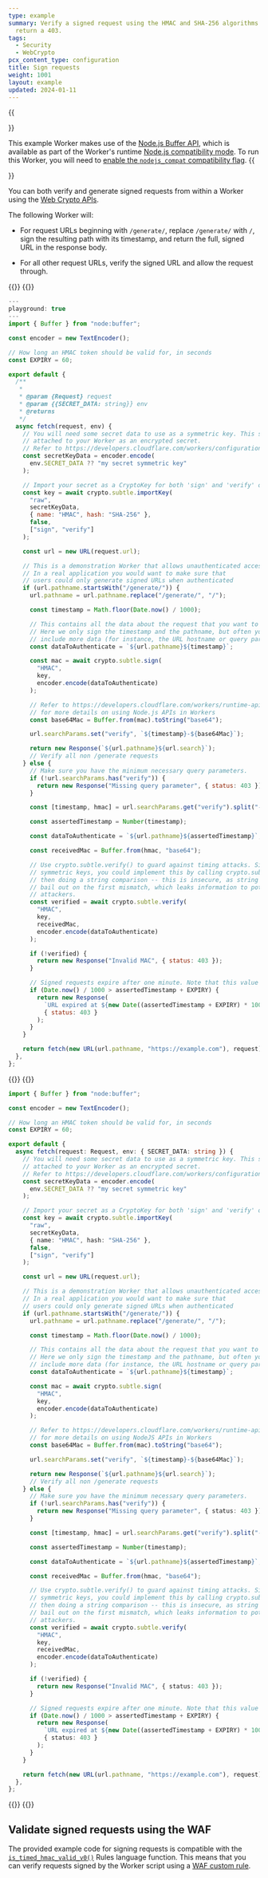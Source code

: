 ```yaml
---
type: example
summary: Verify a signed request using the HMAC and SHA-256 algorithms or
  return a 403.
tags:
  - Security
  - WebCrypto
pcx_content_type: configuration
title: Sign requests
weight: 1001
layout: example
updated: 2024-01-11
---
```


{{<Aside type="note">}}

This example Worker makes use of the [Node.js Buffer API](/workers/runtime-apis/nodejs/buffer/), which is available as part of the Worker's runtime [Node.js compatibility mode](/workers/runtime-apis/nodejs/). To run this Worker, you will need to [enable the `nodejs_compat` compatibility flag](/workers/runtime-apis/nodejs/#enable-nodejs-with-workers).
{{</Aside>}}

You can both verify and generate signed requests from within a Worker using the [Web Crypto APIs](https://developer.mozilla.org/en-US/docs/Web/API/Crypto/subtle).

The following Worker will:

- For request URLs beginning with `/generate/`, replace `/generate/` with `/`, sign the resulting path with its timestamp, and return the full, signed URL in the response body.

- For all other request URLs, verify the signed URL and allow the request through.

{{<tabs labels="js | ts">}}
{{<tab label="js" default="true">}}

```js
---
playground: true
---
import { Buffer } from "node:buffer";

const encoder = new TextEncoder();

// How long an HMAC token should be valid for, in seconds
const EXPIRY = 60;

export default {
  /**
   *
   * @param {Request} request
   * @param {{SECRET_DATA: string}} env
   * @returns
   */
  async fetch(request, env) {
    // You will need some secret data to use as a symmetric key. This should be
    // attached to your Worker as an encrypted secret.
    // Refer to https://developers.cloudflare.com/workers/configuration/secrets/
    const secretKeyData = encoder.encode(
      env.SECRET_DATA ?? "my secret symmetric key"
    );

    // Import your secret as a CryptoKey for both 'sign' and 'verify' operations
    const key = await crypto.subtle.importKey(
      "raw",
      secretKeyData,
      { name: "HMAC", hash: "SHA-256" },
      false,
      ["sign", "verify"]
    );

    const url = new URL(request.url);

    // This is a demonstration Worker that allows unauthenticated access to /generate
    // In a real application you would want to make sure that
    // users could only generate signed URLs when authenticated
    if (url.pathname.startsWith("/generate/")) {
      url.pathname = url.pathname.replace("/generate/", "/");

      const timestamp = Math.floor(Date.now() / 1000);

      // This contains all the data about the request that you want to be able to verify
      // Here we only sign the timestamp and the pathname, but often you will want to
      // include more data (for instance, the URL hostname or query parameters)
      const dataToAuthenticate = `${url.pathname}${timestamp}`;

      const mac = await crypto.subtle.sign(
        "HMAC",
        key,
        encoder.encode(dataToAuthenticate)
      );

      // Refer to https://developers.cloudflare.com/workers/runtime-apis/nodejs/
      // for more details on using Node.js APIs in Workers
      const base64Mac = Buffer.from(mac).toString("base64");

      url.searchParams.set("verify", `${timestamp}-${base64Mac}`);

      return new Response(`${url.pathname}${url.search}`);
      // Verify all non /generate requests
    } else {
      // Make sure you have the minimum necessary query parameters.
      if (!url.searchParams.has("verify")) {
        return new Response("Missing query parameter", { status: 403 });
      }

      const [timestamp, hmac] = url.searchParams.get("verify").split("-");

      const assertedTimestamp = Number(timestamp);

      const dataToAuthenticate = `${url.pathname}${assertedTimestamp}`;

      const receivedMac = Buffer.from(hmac, "base64");

      // Use crypto.subtle.verify() to guard against timing attacks. Since HMACs use
      // symmetric keys, you could implement this by calling crypto.subtle.sign() and
      // then doing a string comparison -- this is insecure, as string comparisons
      // bail out on the first mismatch, which leaks information to potential
      // attackers.
      const verified = await crypto.subtle.verify(
        "HMAC",
        key,
        receivedMac,
        encoder.encode(dataToAuthenticate)
      );

      if (!verified) {
        return new Response("Invalid MAC", { status: 403 });
      }

      // Signed requests expire after one minute. Note that this value should depend on your specific use case
      if (Date.now() / 1000 > assertedTimestamp + EXPIRY) {
        return new Response(
          `URL expired at ${new Date((assertedTimestamp + EXPIRY) * 1000)}`,
          { status: 403 }
        );
      }
    }

    return fetch(new URL(url.pathname, "https://example.com"), request);
  },
};
```

{{</tab>}}
{{<tab label="ts">}}

```ts
import { Buffer } from "node:buffer";

const encoder = new TextEncoder();

// How long an HMAC token should be valid for, in seconds
const EXPIRY = 60;

export default {
  async fetch(request: Request, env: { SECRET_DATA: string }) {
    // You will need some secret data to use as a symmetric key. This should be
    // attached to your Worker as an encrypted secret.
    // Refer to https://developers.cloudflare.com/workers/configuration/secrets/
    const secretKeyData = encoder.encode(
      env.SECRET_DATA ?? "my secret symmetric key"
    );

    // Import your secret as a CryptoKey for both 'sign' and 'verify' operations
    const key = await crypto.subtle.importKey(
      "raw",
      secretKeyData,
      { name: "HMAC", hash: "SHA-256" },
      false,
      ["sign", "verify"]
    );

    const url = new URL(request.url);

    // This is a demonstration Worker that allows unauthenticated access to /generate
    // In a real application you would want to make sure that
    // users could only generate signed URLs when authenticated
    if (url.pathname.startsWith("/generate/")) {
      url.pathname = url.pathname.replace("/generate/", "/");

      const timestamp = Math.floor(Date.now() / 1000);

      // This contains all the data about the request that you want to be able to verify
      // Here we only sign the timestamp and the pathname, but often you will want to
      // include more data (for instance, the URL hostname or query parameters)
      const dataToAuthenticate = `${url.pathname}${timestamp}`;

      const mac = await crypto.subtle.sign(
        "HMAC",
        key,
        encoder.encode(dataToAuthenticate)
      );

      // Refer to https://developers.cloudflare.com/workers/runtime-apis/nodejs/
      // for more details on using NodeJS APIs in Workers
      const base64Mac = Buffer.from(mac).toString("base64");

      url.searchParams.set("verify", `${timestamp}-${base64Mac}`);

      return new Response(`${url.pathname}${url.search}`);
      // Verify all non /generate requests
    } else {
      // Make sure you have the minimum necessary query parameters.
      if (!url.searchParams.has("verify")) {
        return new Response("Missing query parameter", { status: 403 });
      }

      const [timestamp, hmac] = url.searchParams.get("verify").split("-");

      const assertedTimestamp = Number(timestamp);

      const dataToAuthenticate = `${url.pathname}${assertedTimestamp}`;

      const receivedMac = Buffer.from(hmac, "base64");

      // Use crypto.subtle.verify() to guard against timing attacks. Since HMACs use
      // symmetric keys, you could implement this by calling crypto.subtle.sign() and
      // then doing a string comparison -- this is insecure, as string comparisons
      // bail out on the first mismatch, which leaks information to potential
      // attackers.
      const verified = await crypto.subtle.verify(
        "HMAC",
        key,
        receivedMac,
        encoder.encode(dataToAuthenticate)
      );

      if (!verified) {
        return new Response("Invalid MAC", { status: 403 });
      }

      // Signed requests expire after one minute. Note that this value should depend on your specific use case
      if (Date.now() / 1000 > assertedTimestamp + EXPIRY) {
        return new Response(
          `URL expired at ${new Date((assertedTimestamp + EXPIRY) * 1000)}`,
          { status: 403 }
        );
      }
    }

    return fetch(new URL(url.pathname, "https://example.com"), request);
  },
};
```

{{</tab>}}
{{</tabs>}}

## Validate signed requests using the WAF

The provided example code for signing requests is compatible with the [`is_timed_hmac_valid_v0()`](/ruleset-engine/rules-language/functions/#hmac-validation) Rules language function. This means that you can verify requests signed by the Worker script using a [WAF custom rule](/waf/custom-rules/use-cases/configure-token-authentication/#option-2-configure-using-waf-custom-rules).
